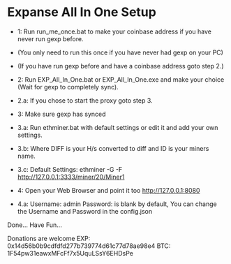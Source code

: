 # Expanse All In One Setup

* 1: Run run_me_once.bat to make your coinbase address if you have never run gexp before.
 * (You only need to run this once if you have never had gexp on your PC)
 * (If you have run gexp before and have a coinbase address goto step 2.)

* 2: Run EXP_All_In_One.bat or EXP_All_In_One.exe and make your choice (Wait for gexp to completely sync).
 * 2.a: If you chose to start the proxy goto step 3. 

* 3: Make sure gexp has synced
 * 3.a: Run ethminer.bat with default settings or edit it and add your own settings.
 * 3.b: Where DIFF is your H/s converted to diff and ID is your miners name.
 * 3.c: Default Settings: ethminer -G -F http://127.0.0.1:3333/miner/20/Miner1

* 4: Open your Web Browser and point it too http://127.0.0.1:8080
 * 4.a: Username: admin Password: is blank by default, You can change the Username and Password in the config.json

Done... Have Fun...

Donations are welcome EXP: 0x14d56b0b9cdfdfd277b739774d61c77d78ae98e4 BTC: 1F54pw31eawxMFcFf7x5UquLSsY6EHDsPe

